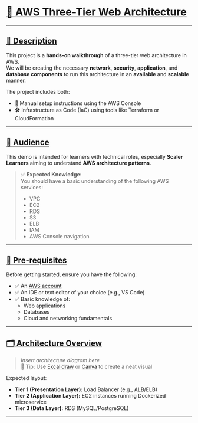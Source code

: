 # <u>🚀 AWS Three-Tier Web Architecture</u>

---

## <u>📘 Description</u>

This project is a **hands-on walkthrough** of a three-tier web architecture in AWS.  
We will be creating the necessary **network**, **security**, **application**, and **database components** to run this architecture in an **available** and **scalable** manner.

The project includes both:
- 🔧 Manual setup instructions using the AWS Console
- 🛠️ Infrastructure as Code (IaC) using tools like Terraform or CloudFormation

---

## <u>🎯 Audience</u>

This demo is intended for learners with technical roles, especially **Scaler Learners** aiming to understand **AWS architecture patterns**.

> ✅ **Expected Knowledge:**  
> You should have a basic understanding of the following AWS services:
> - VPC  
> - EC2  
> - RDS  
> - S3  
> - ELB  
> - IAM  
> - AWS Console navigation

---

## <u>🔧 Pre-requisites</u>

Before getting started, ensure you have the following:

- ✅ An [AWS account](https://aws.amazon.com/free/)
- ✅ An IDE or text editor of your choice (e.g., VS Code)
- ✅ Basic knowledge of:
  - Web applications
  - Databases
  - Cloud and networking fundamentals

---

## <u>🗂️ Architecture Overview</u>

> _Insert architecture diagram here_  
> 📌 Tip: Use [Excalidraw](https://excalidraw.com/) or [Canva](https://canva.com/) to create a neat visual

Expected layout:
- **Tier 1 (Presentation Layer):** Load Balancer (e.g., ALB/ELB)
- **Tier 2 (Application Layer):** EC2 instances running Dockerized microservice
- **Tier 3 (Data Layer):** RDS (MySQL/PostgreSQL)

---

